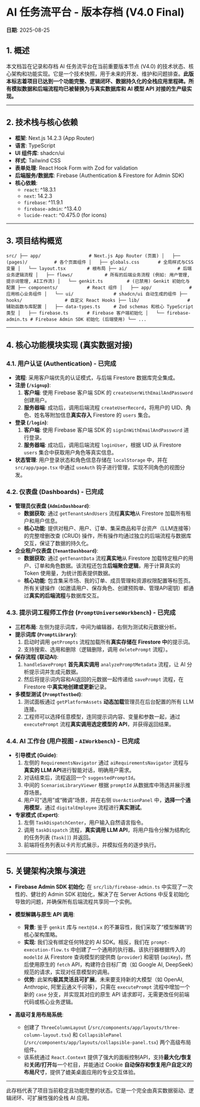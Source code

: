 # AI 任务流平台 - 版本存档 (V4.0 Final)

**日期**: 2025-08-25

## 1. 概述

本文档旨在记录和存档 AI 任务流平台在当前重要版本节点 (V4.0) 的技术状态、核心架构和功能实现。它是一个技术快照，用于未来的开发、维护和问题排查。**此版本标志着项目已达到一个功能完整、逻辑闭环、数据持久化的全栈应用里程碑。所有模拟数据和后端流程均已被替换为与真实数据库和 AI 模型 API 对接的生产级实现。**

---

## 2. 技术栈与核心依赖

*   **框架**: Next.js 14.2.3 (App Router)
*   **语言**: TypeScript
*   **UI 组件库**: shadcn/ui
*   **样式**: Tailwind CSS
*   **表单处理**: React Hook Form with Zod for validation
*   **后端服务/数据库**: Firebase (Authentication & Firestore for Admin SDK)
*   **核心依赖**:
    *   `react`: ^18.3.1
    *   `next`: 14.2.3
    *   `firebase`: ^11.9.1
    *   `firebase-admin`: ^13.4.0
    *   `lucide-react`: ^0.475.0 (for icons)

---

## 3. 项目结构概览

`src/
├── app/                  # Next.js App Router (页面)
│   ├── (pages)/          # 各个页面组件
│   ├── globals.css       # 全局样式与CSS变量
│   └── layout.tsx        # 根布局
├── ai/                   # 后端业务逻辑流程
│   ├── flows/            # 所有的后端业务流程 (例如: 用户管理, 提示词管理, AI工作流)
│   └── genkit.ts         # (已禁用) Genkit 初始化与配置
├── components/           # React 组件
│   ├── app/              # 应用核心业务组件
│   └── ui/               # shadcn/ui 自动生成的组件
├── hooks/                # 自定义 React Hooks
├── lib/                  # 辅助函数与库配置
│   ├── data-types.ts     # Zod schemas 和核心 TypeScript 类型
│   ├── firebase.ts       # Firebase 客户端初始化
│   └── firebase-admin.ts # Firebase Admin SDK 初始化 (后端使用)
└── ...
`

---

## 4. 核心功能模块实现 (真实数据对接)

### 4.1. 用户认证 (Authentication) - 已完成

*   **流程**: 采用客户端优先的认证模式，与后端 Firestore 数据库完全集成。
*   **注册 (`/signup`)**:
    1.  **客户端**: 使用 Firebase 客户端 SDK 的 `createUserWithEmailAndPassword` 创建用户。
    2.  **服务器端**: 成功后，调用后端流程 `createUserRecord`，将用户的 UID、角色、姓名等附加信息**真实存入** Firestore 的 `users` 集合。
*   **登录 (`/login`)**:
    1.  **客户端**: 使用 Firebase 客户端 SDK 的 `signInWithEmailAndPassword` 进行登录。
    2.  **服务器端**: 成功后，调用后端流程 `loginUser`，根据 UID 从 Firestore `users` 集合中获取用户角色等真实信息。
*   **状态管理**: 用户登录状态和角色信息存储在 `localStorage` 中，并在 `src/app/page.tsx` 中通过 `useAuth` 钩子进行管理，实现不同角色的视图分发。

### 4.2. 仪表盘 (Dashboards) - 已完成

*   **管理员仪表盘 (`AdminDashboard`)**:
    *   **数据获取**: 通过 `getTenantsAndUsers` 流程**真实地**从 Firestore 加载所有租户和用户信息。
    *   **核心功能**: 提供对租户、用户、订单、集采商品和平台资产（LLM连接等）的完整增删改查 (CRUD) 操作，所有操作均通过独立的后端流程与数据库交互，保证了数据的持久化。
*   **企业租户仪表盘 (`TenantDashboard`)**:
    *   **数据获取**: 通过 `getTenantData` 流程**真实地**从 Firestore 加载特定租户的用户、订单和角色数据。该流程还包含**后端聚合逻辑**，用于计算真实的 Token 使用量，为统计图表提供数据。
    *   **核心功能**: 包含集采市场、我的订单、成员管理和资源权限配置等标签页。所有关键操作（如邀请用户、保存角色、创建预购单、管理API密钥）都通过**真实的后端流程**与数据库交互。

### 4.3. 提示词工程师工作台 (`PromptUniverseWorkbench`) - 已完成

*   **三栏布局**: 左侧为提示词库，中间为编辑器，右侧为测试和元数据分析。
*   **提示词库 (`PromptLibrary`)**:
    1.  启动时调用 `getPrompts` 流程加载所有**真实存储在 Firestore 中**的提示词。
    2.  支持搜索、选用和删除（逻辑删除，调用 `deletePrompt` 流程）。
*   **保存流程 (联动AI)**:
    1.  `handleSavePrompt` **首先真实调用** `analyzePromptMetadata` 流程，让 AI 分析提示词并生成元数据。
    2.  然后将提示词内容和AI返回的元数据一起传递给 `savePrompt` 流程，在 Firestore 中**真实地创建或更新**记录。
*   **多模型测试 (`PromptTestbed`)**:
    1.  测试面板通过 `getPlatformAssets` **动态加载**管理员在后台配置的所有 LLM 连接。
    2.  工程师可以选择任意模型，连同提示词内容、变量和参数一起，通过 `executePrompt` 流程**真实调用选定模型的 API**，并获得返回结果。

### 4.4. AI 工作台 (用户视图 - `AIWorkbench`) - 已完成

*   **引导模式 (Guide)**:
    1.  左侧的 `RequirementsNavigator` 通过 `aiRequirementsNavigator` 流程与**真实的 LLM API**进行智能对话，明确用户需求。
    2.  对话结束后，流程返回一个 `suggestedPromptId`。
    3.  中间的 `ScenarioLibraryViewer` 根据 `promptId` 从数据库中筛选并展示推荐场景。
    4.  用户可“选用”或“微调”场景，并在右侧 `UserActionPanel` 中，**选择一个通用模型**，通过 `digitalEmployee` 流程进行**真实测试**。
*   **专家模式 (Expert)**:
    1.  左侧 `TaskDispatchCenter`，用户输入自然语言指令。
    2.  调用 `taskDispatch` 流程，**真实调用 LLM API**，将用户指令分解为结构化的任务列表 (`Task[]`) 并返回。
    3.  前端将任务列表以卡片形式展示，并模拟任务的逐步执行。

---

## 5. 关键架构决策与演进

*   **Firebase Admin SDK 初始化**: 在 `src/lib/firebase-admin.ts` 中实现了一次性的、健壮的 Admin SDK 初始化，解决了在 Server Actions 中反复初始化导致的问题，并确保所有后端流程共享同一个实例。

*   **模型解耦与原生 API 调用**:
    *   **背景**: 鉴于 `genkit` 库与 `next@14.x` 的不兼容性，我们采取了“模型解耦”的核心架构策略。
    *   **实现**: 我们没有绑定任何特定的 AI SDK。相反，我们在 `prompt-execution-flow.ts` 中创建了一个通用的执行器。该执行器根据传入的 `modelId` 从 Firestore 查询模型的提供商 (`provider`) 和密钥 (`apiKey`)，然后使用原生的 `fetch` API，构建符合目标厂商（如 Google AI, DeepSeek）规范的请求，实现对任意模型的调用。
    *   **优势**: 此架构**极其灵活且可扩展**。未来要支持新的大模型（如 OpenAI, Anthropic, 阿里云通义千问等），只需在 `executePrompt` 流程中增加一个新的 `case` 分支，并实现其对应的原生 API 请求即可，无需更改任何前端代码或核心业务逻辑。

*   **高级可复用布局系统**:
    *   创建了 `ThreeColumnLayout` (`/src/components/app/layouts/three-column-layout.tsx`) 和 `CollapsiblePanel` (`/src/components/app/layouts/collapsible-panel.tsx`) 两个高级布局组件。
    *   该系统通过 `React.Context` 提供了强大的面板控制API，支持**最大化/恢复**和**关闭/打开**每一个栏目，并能通过 Cookie **自动保存和恢复用户自定义的布局尺寸**，提供了媲美桌面应用的专业交互体验。

---

此存档代表了项目当前稳定且功能完整的状态。它是一个完全由真实数据驱动、逻辑闭环、可扩展性强的全栈 AI 应用。
